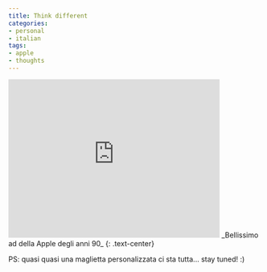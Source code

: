 ```yaml
---
title: Think different
categories:
- personal
- italian
tags:
- apple
- thoughts
---
```


<iframe width="420" height="315" src="https://www.youtube.com/embed/gLqqJDSWvyU" frameborder="0" allowfullscreen></iframe>
_Bellissimo ad della Apple degli anni 90_
{: .text-center}

PS: quasi quasi una maglietta personalizzata ci sta tutta... stay tuned! :)

